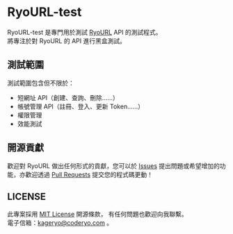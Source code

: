 # RyoURL-test
RyoURL-test 是專門用於測試 [RyoURL](https://github.com/KageRyo/RyoURL) API 的測試程式。  
將專注於對 RyoURL 的 API 進行黑盒測試。

## 測試範圍
測試範圍包含但不限於：
- 短網址 API（創建、查詢、刪除......）
- 帳號管理 API（註冊、登入、更新 Token......）
- 權限管理
- 效能測試

## 開源貢獻
歡迎對 RyoURL 做出任何形式的貢獻，您可以於 [Issues](https://github.com/KageRyo/RyoURL-test/issues) 提出問題或希望增加的功能，亦歡迎透過 [Pull Requests](https://github.com/KageRyo/RyoURL-test/pulls) 提交您的程式碼更動！

## LICENSE
此專案採用 [MIT License](License) 開源條款，
有任何問題也歡迎向我聯繫。  
電子信箱：[kageryo@coderyo.com](mailto:kageryo@coderyo.com) 。